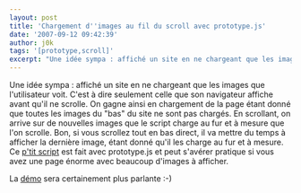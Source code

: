 ```yaml
---
layout: post
title: 'Chargement d''images au fil du scroll avec prototype.js'
date: '2007-09-12 09:42:39'
author: j0k
tags: '[prototype,scroll]'
excerpt: "Une idée sympa : affiché un site en ne chargeant que les images que l'utilisateur voit. C'est à dire seulement celle que son navigateur affiche avant qu'il ne scrolle. On gagne ainsi en chargement de la page étant donné que toutes les images du \"bas\" du site ne sont pas chargés.     \nEn scrollant, on arrive sur de nouvelles images que le script charge      …"
---
```


Une idée sympa : affiché un site en ne chargeant que les images que l'utilisateur voit. C'est à dire seulement celle que son navigateur affiche avant qu'il ne scrolle. On gagne ainsi en chargement de la page étant donné que toutes les images du "bas" du site ne sont pas chargés.
En scrollant, on arrive sur de nouvelles images que le script charge au fur et à mesure que l'on scrolle. Bon, si vous scrollez tout en bas direct, il va mettre du temps à afficher la dernière image, étant donné qu'il les charge au fur et à mesure.   Ce [p'tit script](http://www.bram.us/projects/js_bramus/lazierload/) est fait avec prototype.js et peut s'avérer pratique si vous avez une page énorme avec beaucoup d'images à afficher.

La [démo](http://www.bram.us/demo/projects/lazierload/) sera certainement plus parlante :-)
